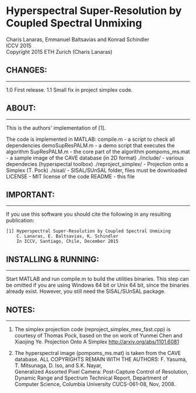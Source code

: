 #  Hyperspectral Super-Resolution by Coupled Spectral Unmixing    #


Charis Lanaras, Emmanuel Baltsavias and Konrad Schindler     
ICCV 2015                              
Copyright 2015 ETH Zurich (Charis Lanaras)


## CHANGES:
------
1.0 First release.
1.1 Small fix in project simplex code.


## ABOUT:
------
This is the authors' implementation of [1].

The code is implemented in MATLAB:
  compile.m                 - a script to check all dependencies
  demoSupResPALM.m          - a demo script that executes the algorithm
  SupResPALM.m              - the core part of the algorithm
  pompoms_ms.mat            - a sample image of the CAVE database (in 2D format)
  ./include/                - various dependecies (hyperspectal toolbox)
  ./reproject_simplex/      - Projection onto a Simplex (T. Pock)
  ./sisal/                  - SISAL/SUnSAL folder, files must be downloaded
  LICENSE                   - MIT license of the code
  README                    - this file



## IMPORTANT:
----------
If you use this software you should cite the following in any resulting
publication:

    [1] Hyperspectral Super-Resolution by Coupled Spectral Unmixing
        C. Lanaras, E. Baltsavias, K. Schindler
        In ICCV, Santiago, Chile, December 2015



## INSTALLING & RUNNING:
---------------------
Start MATLAB and run compile.m to build the utilities binaries.
This step can be omitted if you are using Windows 64 bit or Unix 64 bit,
since the binaries already exist.
However, you still need the SISAL/SUnSAL package.
	


## NOTES:
------
1.  The simplex projection code (reproject_simplex_mex_fast.cpp) is courtesy
    of Thomas Pock, based on the on work of Yunmei Chen and Xiaojing Ye.
    Projection Onto A Simplex
    http://arxiv.org/abs/1101.6081

2.  The hyperspectral image (pompoms_ms.mat) is taken from the CAVE database.
    ALL COPYRIGHTS REMAIN WITH THE AUTHORS:
    F. Yasuma, T. Mitsunaga, D. Iso, and S.K. Nayar,    
    Generalized Assorted Pixel Camera: Post-Capture Control of Resolution, 
    Dynamic Range and Spectrum
    Technical Report, Department of Computer Science,
    Columbia University CUCS-061-08, Nov, 2008.

